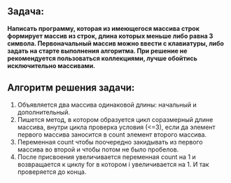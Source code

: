 ## **Задача:**

**Написать программу, которая из имеющегося массива строк формирует массив из строк, длина которых меньше либо равна 3 символа. Первоначальный массив можно ввести с клавиатуры, либо задать на старте выполнения алгоритма. При решение не рекомендуется пользоваться коллекциями, лучше обойтись исключительно массивами.**

## Алгоритм решения задачи:

1. Объявляется два массива одинаковой длины: начальный и дополнительный.
2. Пишется метод, в котором образуется цикл соразмерный длине массива, внутри цикла проверка условия (<=3), если да элемент первого массива заносится в count элемент второго массива.
3. Переменная count чтобы поочередно закидывать из первого массива во второй и чтобы потом не было пробелов.
4. После присвоения увеличивается переменная count на 1 и возвращается к циклу for в котором i увеличивается на 1. И так проверяется до конца.